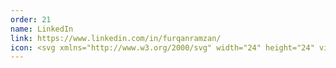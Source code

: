 ```yaml
---
order: 21
name: LinkedIn
link: https://www.linkedin.com/in/furqanramzan/
icon: <svg xmlns="http://www.w3.org/2000/svg" width="24" height="24" viewBox="0 0 16 16"><path fill="currentColor" d="M3.44 4.89c.8 0 1.44-.65 1.44-1.44s-.65-1.44-1.44-1.44S2 2.66 2 3.45s.65 1.44 1.44 1.44Zm2.81 1.09V14h2.48v-3.96c0-1.05.2-2.06 1.49-2.06s1.29 1.2 1.29 2.12V14H14V9.6c0-2.16-.46-3.82-2.98-3.82c-1.21 0-2.02.66-2.35 1.29h-.03v-1.1H6.26Zm-4.05 0h2.49V14H2.2V5.98Z"/></svg>
---
```

